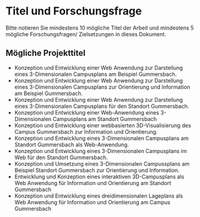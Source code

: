 # Titel und Forschungsfrage

Bitte notieren Sie mindestens 10 mögliche Titel der Arbeit und mindestens 5 mögliche Forschungsfragen/ Zielsetzungen in dieses Dokument. 



## Mögliche Projekttitel

- Konzeption und Entwicklung einer Web Anwendung zur Darstellung eines 3-Dimensionalen Campusplans am Beispiel Gummersbach.
- Konzeption und Entwicklung einer Web Anwendung zur Darstellung eines 3-Dimensionalen Campusplans zur Orientierung und Information am Beispiel Gummersbach.
- Konzeption und Entwicklung einer Web Anwendung zur Darstellung eines 3-Dimensionalen Campusplans für den Standort Gummersbach.
- Konzeption und Entwicklung einer Web-Anwendung eines 3-Dimensionalen Campusplans am Standort Gummersbach
- Konzeption und Entwicklung einer webbasierten 3D-Visualisierung des Campus Gummersbach zur Information und Orientierung.
- Konzeption und Entwicklung eines 3-Dimensionalen Campusplans am Standort Gummersbach als Web-Anwendung.
- Konzeption und Entwicklung eines 3-Dimensionalen Campusplans im Web für den Standort Gummersbach.
- Konzeption und Umsetzung eines  3-Dimensionalen Campussplans am Beispiel Standort Gummersbach zur Orientierung und Information.
- Entwicklung und Konzeption eines interaktiven 3D-Campusplans als Web Anwendung für Information und Orientierung am Standort Gummersbach
- Konzeption und Entwicklung eines dreidimensionalen Lageplans als Web Anwendung für Information und Orientierung am Campus Gummersbach

